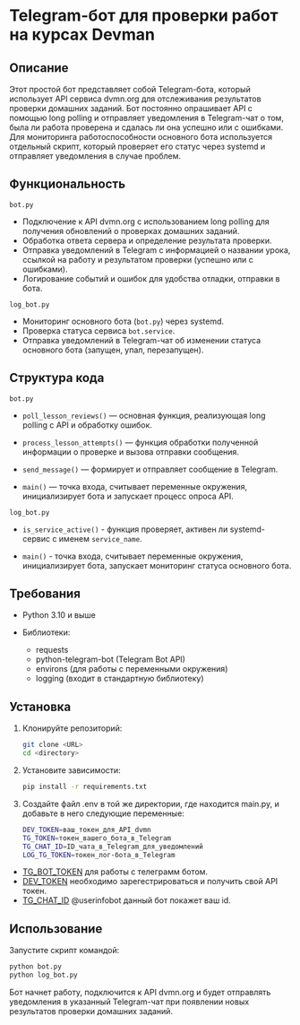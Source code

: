 # Telegram-бот для проверки работ на курсах Devman


## Описание
Этот простой бот представляет собой Telegram-бота, который использует API сервиса dvmn.org для отслеживания результатов проверки домашних заданий. Бот постоянно опрашивает API с помощью long polling и отправляет уведомления в Telegram-чат о том, была ли работа проверена и сдалась ли она успешно или с ошибками.
Для мониторинга работоспособности основного бота используется отдельный скрипт, который проверяет его статус через systemd и отправляет уведомления в случае проблем.

## Функциональность
`bot.py`
- Подключение к API dvmn.org с использованием long polling для получения обновлений о проверках домашних заданий.
- Обработка ответа сервера и определение результата проверки.
- Отправка уведомлений в Telegram с информацией о названии урока, ссылкой на работу и результатом проверки (успешно или с ошибками).
- Логирование событий и ошибок для удобства отладки, отправки в бота.

`log_bot.py`
- Мониторинг основного бота (`bot.py`) через systemd.
- Проверка статуса сервиса `bot.service`.
- Отправка уведомлений в Telegram-чат об изменении статуса основного бота (запущен, упал, перезапущен).

## Структура кода 
`bot.py`

- `poll_lesson_reviews()` — основная функция, реализующая long polling с API и обработку ошибок.

- `process_lesson_attempts()` — функция обработки полученной информации о проверке и вызова отправки сообщения.

- `send_message()` — формирует и отправляет сообщение в Telegram.

- `main()` — точка входа, считывает переменные окружения, инициализирует бота и запускает процесс опроса API.

`log_bot.py`

- `is_service_active()` - функция проверяет, активен ли systemd-сервис с именем `service_name`.

-  `main()` - точка входа, считывает переменные окружения, инициализирует бота, запускает мониторинг статуса основного бота.

## Требования
- Python 3.10 и выше

- Библиотеки:
    - requests
    - python-telegram-bot (Telegram Bot API)
    - environs (для работы с переменными окружения)
    - logging (входит в стандартную библиотеку)


## Установка
1. Клонируйте репозиторий:
   ```bash
   git clone <URL>
   cd <directory>
   ```
2. Установите зависимости:
    ```bash
    pip install -r requirements.txt
    ```


3. Создайте файл .env в той же директории, где находится main.py, и добавьте в него следующие переменные:

    ```bash 
    DEV_TOKEN=ваш_токен_для_API_dvmn
    TG_TOKEN=токен_вашего_бота_в_Telegram
    TG_CHAT_ID=ID_чата_в_Telegram_для_уведомлений
    LOG_TG_TOKEN=токен_лог-бота_в_Telegram
    ```
    
- [TG_BOT_TOKEN](https://core.telegram.org/bots/tutorial#obtain-your-bot-token) для работы с телеграмм ботом.
- [DEV_TOKEN](https://dvmn.org/) необходимо зарегестрироваться и получить свой API токен.
- [TG_CHAT_ID]() @userinfobot данный бот покажет ваш id.

## Использование
Запустите скрипт командой:

```bash
python bot.py
python log_bot.py
```


Бот начнет работу, подключится к API dvmn.org и будет отправлять уведомления в указанный Telegram-чат при появлении новых результатов проверки домашних заданий.
